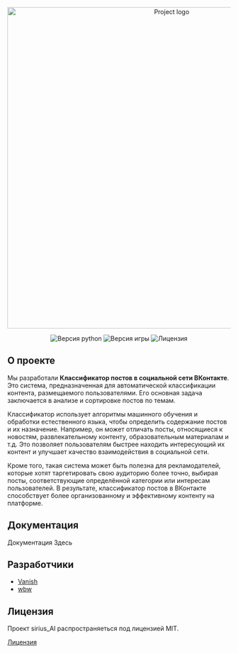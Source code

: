 <p align="center">
 <img src="Url логотипа проекта" alt="Project logo"width="726">
</p>

<p align="center">
 <img src="https://img.shields.io/badge/python-3.11-blue" alt="Версия python">
 <img src="https://img.shields.io/badge/version-0.1(beta)-purple" alt="Версия игры">
 <img src="https://img.shields.io/badge/license-MIT-brightgreen" alt="Лицензия">
</p>

## О проекте
Мы разработали **Классификатор постов в социальной сети ВКонтакте**.
Это система, предназначенная для автоматической классификации контента, размещаемого пользователями. Его основная задача заключается в анализе и сортировке постов по темам.

Классификатор использует алгоритмы машинного обучения и обработки естественного языка, чтобы определить содержание постов и их назначение. Например, он может отличать посты, относящиеся к новостям, развлекательному контенту, образовательным материалам и т.д. Это позволяет пользователям быстрее находить интересующий их контент и улучшает качество взаимодействия в социальной сети.

Кроме того, такая система может быть полезна для рекламодателей, которые хотят таргетировать свою аудиторию более точно, выбирая посты, соответствующие определённой категории или интересам пользователей. В результате, классификатор постов в ВКонтакте способствует более организованному и эффективному контенту на платформе.

## Документация

Документация Здесь


## Разработчики

- [Vanish](https://github.com/vanish12345)
- [wbw](https://github.com/white-black-wolf)

## Лицензия
Проект sirius_AI распространяеться под лицензией MIT.

 [Лицензия](https://github.com/white-black-wolf/sirius_AI/blob/main/LICENSE)
